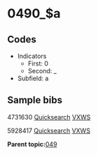 # 0490\_$a

## Codes

-   Indicators
    -   First: 0
    -   Second: \_
-   Subfield: a

## Sample bibs

4731630 [Quicksearch](https://search.library.yale.edu/catalog/4731630) [VXWS](http://prodorbis.library.yale.edu:7014/vxws/GetHoldingsService?bibId=4731630)

5928417 [Quicksearch](https://search.library.yale.edu/catalog/5928417) [VXWS](http://prodorbis.library.yale.edu:7014/vxws/GetHoldingsService?bibId=5928417)

**Parent topic:**[049](../../tags/049/049.md)

